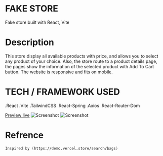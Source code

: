 # FAKE STORE
  Fake store built with React, Vite

# Description 
  This store display all available products with price, and allows you to select any product of your choice. Also, the store route to a product details page, the pages show the information of the selected product with Add To Cart button. The website is responsive and fits on mobile.

# TECH / FRAMEWORK USED
  .React
  .Vite
  .TailwindCSS
  .React-Spring
  .Axios
  .React-Router-Dom

  [Preview live](https://regal-meerkat-a806fb.netlify.app/)
  ![Screenshot]()
  ![Screenshot]()

  # Refrence 
    Inspired by (https://demo.vercel.store/search/bags)
